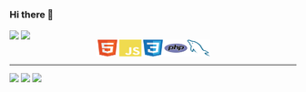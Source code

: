 ### Hi there 👋
<div>
<img align="center" height="180" width="" src="https://github-readme-stats.vercel.app/api?username=EliveltonCotrim&show_icons=true&theme=dark"/>
<img align="center" height="180" width="" src="https://github-readme-stats.vercel.app/api/top-langs/?username=EliveltonCotrim&layout=compact&show_icons=true&theme=dark">
</div>
         

<div style="display: inline_block; display: flex; justify-content: center; align-items: center;"><br>  
  <img align="center" alt="Elivelton-HTML" height="30" width="40" src="https://raw.githubusercontent.com/devicons/devicon/master/icons/html5/html5-original.svg">
  <img align="center" alt="Elivelton-Js" height="30" width="40" src="https://raw.githubusercontent.com/devicons/devicon/master/icons/javascript/javascript-plain.svg">
  <img align="center" alt="Elivelton-CSS" height="30" width="40" src="https://raw.githubusercontent.com/devicons/devicon/master/icons/css3/css3-original.svg">
  <img align="center" alt="Elivelton-PHP" height="30" width="40" src="https://raw.githubusercontent.com/devicons/devicon/master/icons/php/php-original.svg">
  <img align="center" alt="Elivelton-Mysql" height="30" width="40" src="https://raw.githubusercontent.com/devicons/devicon/master/icons/mysql/mysql-original.svg">
   
</div>
<hr>
<div>  
  <a href="https://www.instagram.com/eliveltoncotrim_/" target="_blank"><img src="https://img.shields.io/badge/-Instagram-%23E4405F?style=for-the-badge&logo=instagram&logoColor=white" target="_blank"></a> 
  <a href = "mailto:elivelton.gbi@gmail.com"><img src="https://img.shields.io/badge/-Gmail-%23333?style=for-the-badge&logo=gmail&logoColor=white" target="_blank"></a>
  <a href="www.linkedin.com/in/elivelton-xavier-cotrim-b73840210" target="_blank"><img src="https://img.shields.io/badge/-LinkedIn-%230077B5?style=for-the-badge&logo=linkedin&logoColor=white" target="_blank"></a>   
</div>
<!--
**EliveltonCotrim/EliveltonCotrim** is a ✨ _special_ ✨ repository because its `README.md` (this file) appears on your GitHub profile.

Here are some ideas to get you started:

- 🔭 I’m currently working on ...
- 🌱 I’m currently learning ...
- 👯 I’m looking to collaborate on ...
- 🤔 I’m looking for help with ...
- 💬 Ask me about ...
- 📫 How to reach me: ...
- 😄 Pronouns: ...
- ⚡ Fun fact: ...
-->
